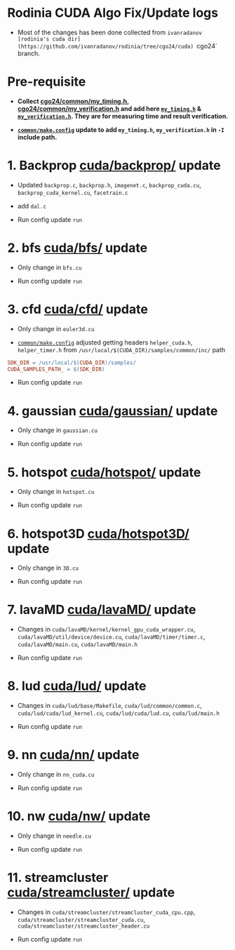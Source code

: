# Rodinia CUDA Algo Fix/Update logs

- Most of the changes has been done collected from `ivanradanov [rodinia's cuda dir](https://github.com/ivanradanov/rodinia/tree/cgo24/cuda) `cgo24` branch.


# Pre-requisite

- **Collect [cgo24/common/my_timing.h](https://github.com/ivanradanov/rodinia/tree/cgo24/common/), [cgo24/common/my_verification.h](https://github.com/ivanradanov/rodinia/tree/cgo24/common/my_verification.h) and add here  [`my_timing.h`](common/my_timing.h) & [`my_verification.h`](common/my_verification.h). They are for measuring time and result verification.**

- **[`common/make.config`](common/make.config) update to add `my_timing.h`, `my_verification.h` in `-I` include path.**


# 1. Backprop [cuda/backprop/](cuda/backprop/) update

- Updated `backprop.c`, `backprop.h`, `imagenet.c`, `backprop_cuda.cu`, `backprop_cuda_kernel.cu`,  `facetrain.c`

- add `dal.c`

- Run config update `run`



# 2. bfs [cuda/bfs/](cuda/bfs/) update

- Only change in `bfs.cu`

- Run config update `run`



# 3. cfd [cuda/cfd/](cuda/cfd/) update

- Only change in `euler3d.cu`

- [`common/make.config`](common/make.config) adjusted getting headers `helper_cuda.h`, `helper_timer.h` from `/usr/local/$(CUDA_DIR)/samples/common/inc/` path

```Makefile
SDK_DIR = /usr/local/$(CUDA_DIR)/samples/
CUDA_SAMPLES_PATH_ = $(SDK_DIR)
```

- Run config update `run`



# 4. gaussian [cuda/gaussian/](cuda/gaussian/) update

- Only change in `gaussian.cu`

- Run config update `run`



# 5. hotspot [cuda/hotspot/](cuda/hotspot/) update

- Only change in `hotspot.cu`

- Run config update `run`



# 6. hotspot3D [cuda/hotspot3D/](cuda/hotspot3D/) update

- Only change in `3D.cu`

- Run config update `run`



# 7. lavaMD [cuda/lavaMD/](cuda/lavaMD/) update

- Changes in `cuda/lavaMD/kernel/kernel_gpu_cuda_wrapper.cu`, `cuda/lavaMD/util/device/device.cu`, `cuda/lavaMD/timer/timer.c`, `cuda/lavaMD/main.cu`, `cuda/lavaMD/main.h`

- Run config update `run`



# 8. lud [cuda/lud/](cuda/lud/) update

- Changes in `cuda/lud/base/Makefile`, `cuda/lud/common/common.c`, `cuda/lud/cuda/lud_kernel.cu`, `cuda/lud/cuda/lud.cu`, `cuda/lud/main.h`

- Run config update `run`



# 9. nn [cuda/nn/](cuda/nn/) update

- Only change in `nn_cuda.cu`

- Run config update `run`



# 10. nw [cuda/nw/](cuda/nw/) update

- Only change in `needle.cu`

- Run config update `run`



# 11. streamcluster [cuda/streamcluster/](cuda/streamcluster/) update

- Changes in `cuda/streamcluster/streamcluster_cuda_cpu.cpp`, `cuda/streamcluster/streamcluster_cuda.cu`, `cuda/streamcluster/streamcluster_header.cu`

- Run config update `run`